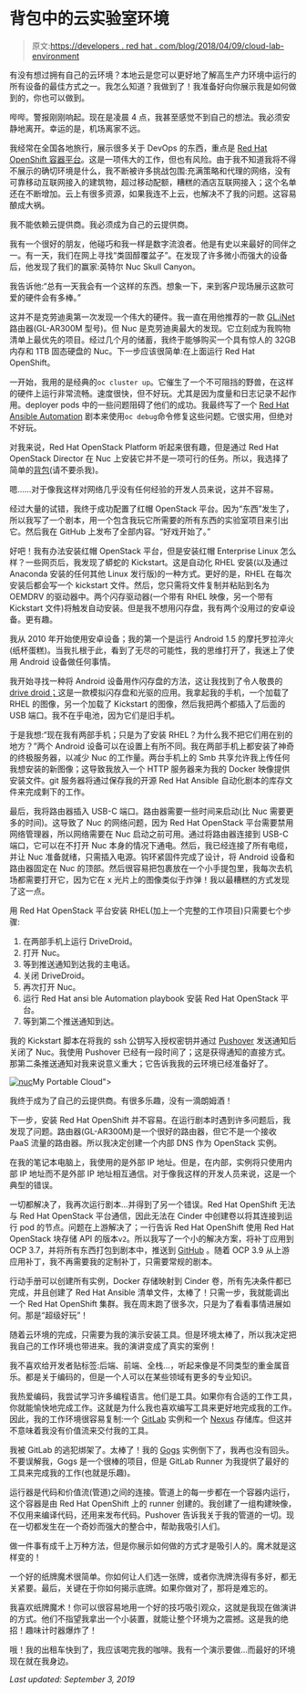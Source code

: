 # 背包中的云实验室环境

> 原文:[https://developers . red hat . com/blog/2018/04/09/cloud-lab-environment](https://developers.redhat.com/blog/2018/04/09/cloud-lab-environment)

有没有想过拥有自己的云环境？本地云是您可以更好地了解高生产力环境中运行的所有设备的最佳方式之一。我怎么知道？我做到了！我准备好向你展示我是如何做到的，你也可以做到。

哔哔。警报刚刚响起。现在是凌晨 4 点，我甚至感觉不到自己的想法。我必须安静地离开。幸运的是，机场离家不远。

我经常在全国各地旅行，展示很多关于 DevOps 的东西，重点是 [Red Hat OpenShift 容器平台](https://developers.redhat.com/products/openshift/overview/)。这是一项伟大的工作，但也有风险。由于我不知道我将不得不展示的确切环境是什么，我不断被许多挑战包围:充满策略和代理的网络，没有可靠移动互联网接入的建筑物，超过移动配额，糟糕的酒店互联网接入；这个名单还在不断增加。云上有很多资源，如果我连不上云，也解决不了我的问题。这容易酿成大祸。

我不能依赖云提供商。我必须成为自己的云提供商。

我有一个很好的朋友，他碰巧和我一样是数字流浪者。他是有史以来最好的同伴之一。有一天，我们在网上寻找“类固醇覆盆子”。在发现了许多微小而强大的设备后，他发现了我们的赢家:英特尔 Nuc Skull Canyon。

我告诉他:“总有一天我会有一个这样的东西。想象一下，来到客户现场展示这款可爱的硬件会有多棒。”

这并不是克劳迪奥第一次发现一个伟大的硬件。我一直在用他推荐的一款 [GL.iNet](http://gl-inet.com/) 路由器(GL-AR300M 型号)。但 Nuc 是克劳迪奥最大的发现。它立刻成为我购物清单上最优先的项目。经过几个月的储蓄，我终于能够购买一个具有惊人的 32GB 内存和 1TB 固态硬盘的 Nuc。下一步应该很简单:在上面运行 Red Hat OpenShift。

一开始，我用的是经典的`oc cluster up`。它催生了一个不可阻挡的野兽，在这样的硬件上运行非常流畅。速度很快，但不好玩。尤其是因为度量和日志记录不起作用。deployer pods 中的一些问题阻碍了他们的成功。我最终写了一个 [Red Hat Ansible Automation](https://www.redhat.com/en/technologies/management/ansible) 剧本来使用`oc debug`命令修复这些问题。它很实用，但绝对不好玩。

对我来说，Red Hat OpenStack Platform 听起来很有趣，但是通过 Red Hat OpenStack Director 在 Nuc 上安装它并不是一项可行的任务。所以，我选择了简单的[背包](https://wiki.openstack.org/wiki/Packstack)(请不要杀我)。

嗯……对于像我这样对网络几乎没有任何经验的开发人员来说，这并不容易。

经过大量的试错，我终于成功配置了红帽 OpenStack 平台。因为“东西”发生了，所以我写了一个剧本，用一个包含我玩它所需要的所有东西的实验室项目来引出它。然后我在 GitHub 上发布了全部内容。“好戏开始了。”

好吧！我有办法安装红帽 OpenStack 平台，但是安装红帽 Enterprise Linux 怎么样？一些网页后，我发现了蟒蛇的 Kickstart。这是自动化 RHEL 安装(以及通过 Anaconda 安装的任何其他 Linux 发行版)的一种方式。更好的是，RHEL 在每次安装后都会写一个 kickstart 文件。然后，您只需将文件复制并粘贴到名为 OEMDRV 的驱动器中。两个闪存驱动器(一个带有 RHEL 映像，另一个带有 Kickstart 文件)将触发自动安装。但是我不想用闪存盘，我有两个没用过的安卓设备。更有趣。

我从 2010 年开始使用安卓设备；我的第一个是运行 Android 1.5 的摩托罗拉淬火(纸杯蛋糕)。当我扎根于此，看到了无尽的可能性，我的思维打开了，我迷上了使用 Android 设备做任何事情。

我开始寻找一种将 Android 设备用作闪存盘的方法，这让我找到了令人敬畏的[drive droid；](https://play.google.com/store/apps/details?id=com.softwarebakery.drivedroid)这是一款模拟闪存盘和光驱的应用。我拿起我的手机，一个加载了 RHEL 的图像，另一个加载了 Kickstart 的图像，然后我把两个都插入了后面的 USB 端口。我不在乎电池，因为它们是旧手机。

于是我想:“现在我有两部手机；只是为了安装 RHEL？为什么我不把它们用在别的地方？”两个 Android 设备可以在设置上有所不同。我在两部手机上都安装了神奇的终极服务器，以减少 Nuc 的工作量。两台手机上的 Smb 共享允许我上传任何我想安装的新图像；这导致我放入一个 HTTP 服务器来为我的 Docker 映像提供安装文件。git 服务器将通过保存我的开源 Red Hat Ansible 自动化剧本的库存文件来完成剩下的工作。

最后，我将路由器插入 USB-C 端口。路由器需要一些时间来启动(比 Nuc 需要更多的时间)。这导致了 Nuc 的网络问题，因为 Red Hat OpenStack 平台需要禁用网络管理器，所以网络需要在 Nuc 启动之前可用。通过将路由器连接到 USB-C 端口，它可以在不打开 Nuc 本身的情况下通电。然后，我已经连接了所有电缆，并让 Nuc 准备就绪，只需插入电源。钩环紧固件完成了设计，将 Android 设备和路由器固定在 Nuc 的顶部。然后很容易把包裹放在一个小手提包里，我每次去机场都需要打开它，因为它在 x 光片上的图像类似于炸弹！我以最糟糕的方式发现了这一点。

用 Red Hat OpenStack 平台安装 RHEL(加上一个完整的工作项目)只需要七个步骤:

1.  在两部手机上运行 DriveDroid。
2.  打开 Nuc。
3.  等到推送通知到达我的主电话。
4.  关闭 DriveDroid。
5.  再次打开 Nuc。
6.  运行 Red Hat ansi ble Automation playbook 安装 Red Hat OpenStack 平台。
7.  等到第二个推送通知到达。

我的 Kickstart 脚本在将我的 ssh 公钥写入授权密钥并通过 [Pushover](https://pushover.net/) 发送通知后关闭了 Nuc。我使用 Pushover 已经有一段时间了；这是获得通知的直接方式。那第二条推送通知对我来说意义重大；它告诉我我的云环境已经准备好了。

[![](../Images/58a809d96eaacb8c186549731e15fe04.png "nuc")](/sites/default/files/blog/2018/03/nuc.png)My Portable Cloud">

我终于成为了自己的云提供商。有很多乐趣，没有一滴朗姆酒！

下一步，安装 Red Hat OpenShift 并不容易。在运行剧本时遇到许多问题后，我发现了问题。路由器(GL-AR300M)是一个很好的路由器，但它不是一个接收 PaaS 流量的路由器。所以我决定创建一个内部 DNS 作为 OpenStack 实例。

在我的笔记本电脑上，我使用的是外部 IP 地址。但是，在内部，实例将只使用内部 IP 地址而不是外部 IP 地址相互通信。对于像我这样的开发人员来说，这是一个典型的错误。

一切都解决了，我再次运行剧本…并得到了另一个错误。Red Hat OpenShift 无法与 Red Hat OpenStack 平台通信，因此无法在 Cinder 中创建卷以将其连接到运行 pod 的节点。问题在上游解决了；一行告诉 Red Hat OpenShift 使用 Red Hat OpenStack 块存储 API 的版本`v2`。所以我写了一个小的解决方案，将补丁应用到 OCP 3.7，并将所有东西打包到剧本中，推送到 [GitHub](https://github.com/devnull-tools/pack-your-lab/tree/master/openshift) 。随着 OCP 3.9 从上游应用补丁，我不再需要我的定制补丁，只需要常规的剧本。

行动手册可以创建所有实例，Docker 存储映射到 Cinder 卷，所有先决条件都已完成，并且创建了 Red Hat Ansible 清单文件，太棒了！只需一步，我就能调出一个 Red Hat OpenShift 集群。我在周末跑了很多次，只是为了看看事情进展如何。那是“超级好玩”！

随着云环境的完成，只需要为我的演示安装工具。但是环境太棒了，所以我决定把我自己的工作环境也带进来。我的演讲变成了真实的案例！

我不喜欢给开发者贴标签:后端、前端、全栈…，听起来像是不同类型的重金属音乐。都是关于编码的，但是一个人可以在某些领域有更多的专业知识。

我热爱编码，我尝试学习许多编程语言。他们是工具。如果你有合适的工作工具，你就能愉快地完成工作。这就是为什么我也喜欢编写工具来更好地完成我的工作。因此，我的工作环境很容易复制:一个 [GitLab](https://gitlab.com/) 实例和一个 [Nexus](https://www.sonatype.com/nexus-repository-sonatype) 存储库。但这并不意味着我没有价值流来交付我的工具。

我被 GitLab 的逃犯绑架了。太棒了！我的 [Gogs](https://gogs.io/) 实例倒下了，我再也没有回头。不要误解我，Gogs 是一个很棒的项目，但是 GitLab Runner 为我提供了最好的工具来完成我的工作(也就是乐趣)。

运行器是代码和价值流(管道)之间的连接。管道上的每一步都在一个容器内运行，这个容器是由 Red Hat OpenShift 上的 runner 创建的。我创建了一组构建映像，不仅用来编译代码，还用来发布代码。Pushover 告诉我关于我的管道的一切。现在一切都发生在一个奇妙而强大的整合中，帮助我吸引人们。

做一件事有成千上万种方法，但是你展示如何做的方式才是吸引人的。魔术就是这样变的！

一个好的纸牌魔术很简单。你如何让人们选一张牌，或者你洗牌洗得有多好，都无关紧要。最后，关键在于你如何揭示底牌。如果你做对了，那将是难忘的。

我喜欢纸牌魔术！你可以很容易地用一个好的技巧吸引观众，这就是我现在做演讲的方式。他们不指望我拿出一个小装置，就能让整个环境为之震撼。这是我的绝招！趣味计时器爆炸了！

哦！我的出租车快到了，我应该喝完我的咖啡。我有一个演示要做…而最好的环境现在就在我身边。

*Last updated: September 3, 2019*